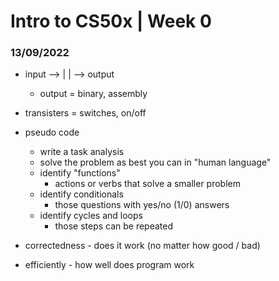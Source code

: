 <h1>Intro to CS50x | Week 0</h1> 
<h3>13/09/2022</h3>

- input --> | | --> output

    -   output = binary, assembly
- transisters = switches, on/off
- pseudo code
    - write a task analysis
    - solve the problem as best you can in "human language"
    - identify "functions"
        - actions or verbs that solve a smaller problem
    - identify conditionals
        - those questions with yes/no (1/0) answers
    - identify cycles and loops
        - those steps can be repeated
- correctedness - does it work (no matter how good / bad)
- efficiently - how well does program work

